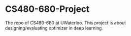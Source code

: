 # CS480-680-Project
The repo of CS480-680 at UWaterloo. This project is about designing/evaluating optimizer in deep learning.
